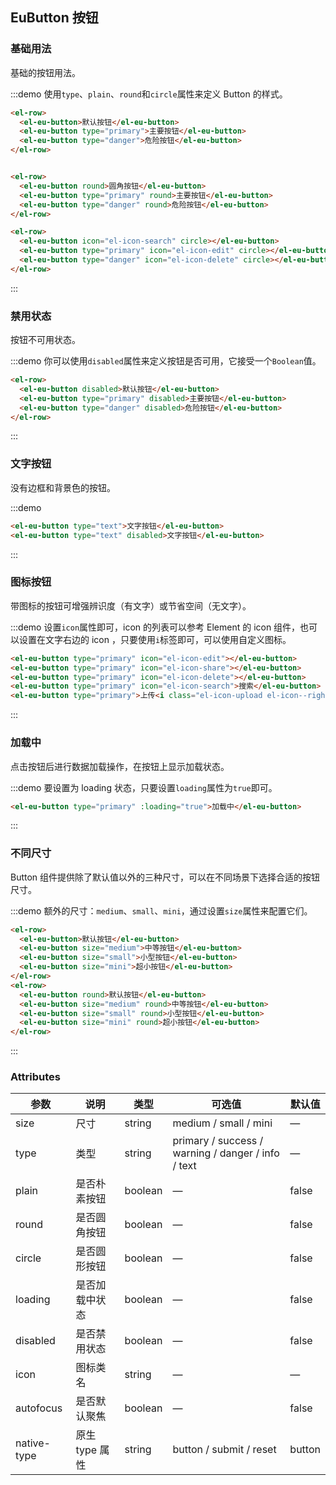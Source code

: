 ## EuButton 按钮

### 基础用法

基础的按钮用法。

:::demo 使用`type`、`plain`、`round`和`circle`属性来定义 Button 的样式。

```html
<el-row>
  <el-eu-button>默认按钮</el-eu-button>
  <el-eu-button type="primary">主要按钮</el-eu-button>
  <el-eu-button type="danger">危险按钮</el-eu-button>
</el-row>


<el-row>
  <el-eu-button round>圆角按钮</el-eu-button>
  <el-eu-button type="primary" round>主要按钮</el-eu-button>
  <el-eu-button type="danger" round>危险按钮</el-eu-button>
</el-row>

<el-row>
  <el-eu-button icon="el-icon-search" circle></el-eu-button>
  <el-eu-button type="primary" icon="el-icon-edit" circle></el-eu-button>
  <el-eu-button type="danger" icon="el-icon-delete" circle></el-eu-button>
</el-row>
```
:::

### 禁用状态

按钮不可用状态。

:::demo 你可以使用`disabled`属性来定义按钮是否可用，它接受一个`Boolean`值。

```html
<el-row>
  <el-eu-button disabled>默认按钮</el-eu-button>
  <el-eu-button type="primary" disabled>主要按钮</el-eu-button>
  <el-eu-button type="danger" disabled>危险按钮</el-eu-button>
</el-row>

```
:::

### 文字按钮

没有边框和背景色的按钮。

:::demo
```html
<el-eu-button type="text">文字按钮</el-eu-button>
<el-eu-button type="text" disabled>文字按钮</el-eu-button>
```
:::

### 图标按钮

带图标的按钮可增强辨识度（有文字）或节省空间（无文字）。

:::demo 设置`icon`属性即可，icon 的列表可以参考 Element 的 icon 组件，也可以设置在文字右边的 icon ，只要使用`i`标签即可，可以使用自定义图标。

```html
<el-eu-button type="primary" icon="el-icon-edit"></el-eu-button>
<el-eu-button type="primary" icon="el-icon-share"></el-eu-button>
<el-eu-button type="primary" icon="el-icon-delete"></el-eu-button>
<el-eu-button type="primary" icon="el-icon-search">搜索</el-eu-button>
<el-eu-button type="primary">上传<i class="el-icon-upload el-icon--right"></i></el-eu-button>
```
:::


### 加载中

点击按钮后进行数据加载操作，在按钮上显示加载状态。

:::demo 要设置为 loading 状态，只要设置`loading`属性为`true`即可。

```html
<el-eu-button type="primary" :loading="true">加载中</el-eu-button>
```
:::

### 不同尺寸

Button 组件提供除了默认值以外的三种尺寸，可以在不同场景下选择合适的按钮尺寸。

:::demo 额外的尺寸：`medium`、`small`、`mini`，通过设置`size`属性来配置它们。

```html
<el-row>
  <el-eu-button>默认按钮</el-eu-button>
  <el-eu-button size="medium">中等按钮</el-eu-button>
  <el-eu-button size="small">小型按钮</el-eu-button>
  <el-eu-button size="mini">超小按钮</el-eu-button>
</el-row>
<el-row>
  <el-eu-button round>默认按钮</el-eu-button>
  <el-eu-button size="medium" round>中等按钮</el-eu-button>
  <el-eu-button size="small" round>小型按钮</el-eu-button>
  <el-eu-button size="mini" round>超小按钮</el-eu-button>
</el-row>
```
:::

### Attributes
| 参数      | 说明    | 类型      | 可选值       | 默认值   |
|---------- |-------- |---------- |-------------  |-------- |
| size     | 尺寸   | string  |   medium / small / mini            |    —     |
| type     | 类型   | string    |   primary / success / warning / danger / info / text |     —    |
| plain     | 是否朴素按钮   | boolean    | — | false   |
| round     | 是否圆角按钮   | boolean    | — | false   |
| circle     | 是否圆形按钮   | boolean    | — | false   |
| loading     | 是否加载中状态   | boolean    | — | false   |
| disabled  | 是否禁用状态    | boolean   | —   | false   |
| icon  | 图标类名 | string   |  —  |  —  |
| autofocus  | 是否默认聚焦 | boolean   |  —  |  false  |
| native-type | 原生 type 属性 | string | button / submit / reset | button |